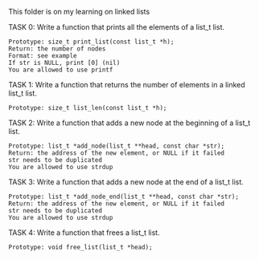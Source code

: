 This folder is on my learning on linked lists

TASK 0:
Write a function that prints all the elements of a list_t list.

    Prototype: size_t print_list(const list_t *h);
    Return: the number of nodes
    Format: see example
    If str is NULL, print [0] (nil)
    You are allowed to use printf

TASK 1:
Write a function that returns the number of elements in a linked list_t list.

    Prototype: size_t list_len(const list_t *h);

TASK 2:
Write a function that adds a new node at the beginning of a list_t list.

    Prototype: list_t *add_node(list_t **head, const char *str);
    Return: the address of the new element, or NULL if it failed
    str needs to be duplicated
    You are allowed to use strdup

TASK 3:
Write a function that adds a new node at the end of a list_t list.

    Prototype: list_t *add_node_end(list_t **head, const char *str);
    Return: the address of the new element, or NULL if it failed
    str needs to be duplicated
    You are allowed to use strdup

TASK 4:
Write a function that frees a list_t list.

    Prototype: void free_list(list_t *head);
